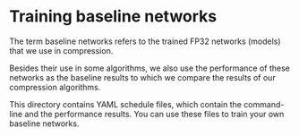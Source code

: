 # Training baseline networks

The term baseline networks refers to the trained FP32 networks (models) that we use in compression.

Besides their use in some algorithms, we also use the performance of these networks as the baseline results to which we compare the results of our compression algorithms.

This directory contains YAML schedule files, which contain the command-line and the performance results.  You can use these files to train your own baseline networks.